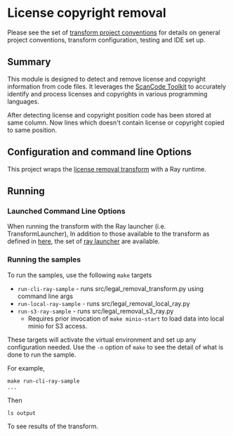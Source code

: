 # License copyright removal 

Please see the set of
[transform project conventions](../../../README.md)
for details on general project conventions, transform configuration,
testing and IDE set up.

## Summary
This module is designed to detect and remove license and copyright information from code files. It leverages the [ScanCode Toolkit](https://pypi.org/project/scancode-toolkit/) to accurately identify and process licenses and copyrights in various programming languages.

After detecting license and copyright position code has been stored at same column. Now lines which doesn't contain license or copyright copied to same position.

## Configuration and command line Options

This project wraps the [license removal transform](../python) with a Ray runtime.

## Running

### Launched Command Line Options 
When running the transform with the Ray launcher (i.e. TransformLauncher), In addition to those available to the transform as defined in [here](https://github.com/IBM/data-prep-kit/blob/dev/transforms/universal/filter/python/README.md), the set of [ray launcher](https://github.com/IBM/data-prep-kit/blob/dev/data-processing-lib/doc/ray-launcher-options.md) are available.

### Running the samples
To run the samples, use the following `make` targets

* `run-cli-ray-sample` - runs src/legal_removal_transform.py using command line args
* `run-local-ray-sample` - runs src/legal_removal_local_ray.py
* `run-s3-ray-sample` - runs src/legal_removal_s3_ray.py
    * Requires prior invocation of `make minio-start` to load data into local minio for S3 access.

These targets will activate the virtual environment and set up any configuration needed.
Use the `-n` option of `make` to see the detail of what is done to run the sample.

For example, 
```shell
make run-cli-ray-sample
...
```
Then 
```shell
ls output
```
To see results of the transform.
